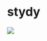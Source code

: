 # stydy

![](https://raw.githubusercontent.com/xiaotianzhen/stydy/master/pic/device-inputpasswordview.gif)  

